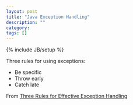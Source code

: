 ```yaml
---
layout: post
title: "Java Exception Handling"
description: ""
category: 
tags: []
---
```

{% include JB/setup %}

Three rules for using exceptions:

* Be specific
* Throw early
* Catch late

From [Three Rules for Effective Exception Handling](https://today.java.net/pub/a/today/2003/12/04/exceptions.html)

